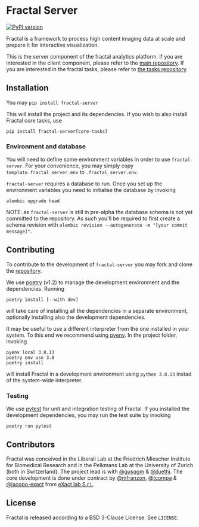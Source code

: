 # Fractal Server

[![PyPI version](https://badge.fury.io/py/fractal-server.svg)](https://badge.fury.io/py/fractal-server)

Fractal is a framework to process high content imaging data at scale and prepare it for interactive visualization.

This is the server component of the fractal analytics platform. If you are interested in the client component, please refer to the [main
repository](https://github.com/fractal-analytics-platform/fractal). If you are interested in the fractal tasks, please refer to [the tasks repository](https://github.com/fractal-analytics-platform/fractal-tasks-core).

## Installation

You may
`pip install fractal-server`

This will install the project and its dependencies. If you wish to also install
Fractal core tasks, use
```
pip install fractal-server[core-tasks]
```

### Environment and database

You will need to define some environment variables in order to use
`fractal-server`. For your convenience, you may simply copy
`template.fractal_server.env` to `.fractal_server.env`.

`fractal-server` requires a database to run. Once you set up the environment
variables you need to initialise the database by invoking

```
alembic upgrade head
```

NOTE: as `fractal-server` is still in pre-alpha the database schema is not yet
committed to the repository. As such you'll be required to first create a
schema revision with `alembic revision --autogenerate -m "[your commit
message]"`.

## Contributing

To contribute to the development of `fractal-server` you may fork and clone the
[repository](https://github.com/fractal-analytics-platform/fractal-server).

We use [poetry](https://python-poetry.org/docs/) (v1.2) to manage the
development environment and the dependencies. Running

```
poetry install [--with dev]
```

will take care of installing all the dependencies in a separate environment,
optionally installing also the development dependencies.

It may be useful to use a different interpreter from the one installed in your
system. To this end we recommend using
[pyenv](https://github.com/pyenv/pyenv). In the project folder, invoking

```
pyenv local 3.8.13
poetry env use 3.8
poetry install
```

will install Fractal in a development environment using `python 3.8.13` instad
of the system-wide interpreter.

### Testing

We use [pytest](https://docs.pytest.org/en/7.1.x/) for unit and integration
testing of Fractal. If you installed the development dependencies, you may run
the test suite by invoking

```
poetry run pytest
```

## Contributors

Fractal was conceived in the Liberali Lab at the Friedrich Miescher Institute
for Biomedical Research and in the Pelkmans Lab at the University of Zurich
(both in Switzerland). The project lead is with
[@gusqgm](https://github.com/gusqgm) & [@jluethi](https://github.com/jluethi).
The core development is done under contract by
[@mfranzon](https://github.com/mfranzon), [@tcompa](https://github.com/tcompa)
& [@jacopo-exact](https://github.com/jacopo-exact) from [eXact lab
S.r.l.](https://exact-lab.it).

## License

Fractal is released according to a BSD 3-Clause License. See `LICENSE`.
